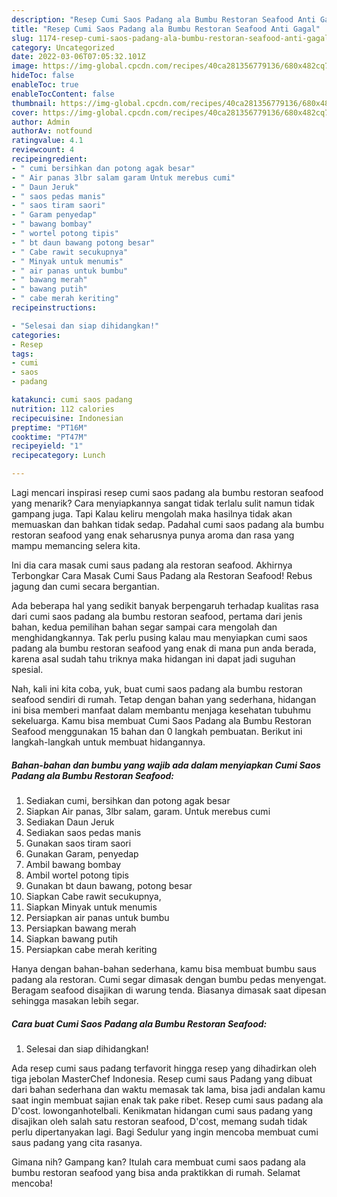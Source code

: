 ```yaml
---
description: "Resep Cumi Saos Padang ala Bumbu Restoran Seafood Anti Gagal"
title: "Resep Cumi Saos Padang ala Bumbu Restoran Seafood Anti Gagal"
slug: 1174-resep-cumi-saos-padang-ala-bumbu-restoran-seafood-anti-gagal
category: Uncategorized
date: 2022-03-06T07:05:32.101Z
image: https://img-global.cpcdn.com/recipes/40ca281356779136/680x482cq70/cumi-saos-padang-ala-bumbu-restoran-seafood-foto-resep-utama.jpg
hideToc: false
enableToc: true
enableTocContent: false
thumbnail: https://img-global.cpcdn.com/recipes/40ca281356779136/680x482cq70/cumi-saos-padang-ala-bumbu-restoran-seafood-foto-resep-utama.jpg
cover: https://img-global.cpcdn.com/recipes/40ca281356779136/680x482cq70/cumi-saos-padang-ala-bumbu-restoran-seafood-foto-resep-utama.jpg
author: Admin
authorAv: notfound
ratingvalue: 4.1
reviewcount: 4
recipeingredient:
- " cumi bersihkan dan potong agak besar"
- " Air panas 3lbr salam garam Untuk merebus cumi"
- " Daun Jeruk"
- " saos pedas manis"
- " saos tiram saori"
- " Garam penyedap"
- " bawang bombay"
- " wortel potong tipis"
- " bt daun bawang potong besar"
- " Cabe rawit secukupnya"
- " Minyak untuk menumis"
- " air panas untuk bumbu"
- " bawang merah"
- " bawang putih"
- " cabe merah keriting"
recipeinstructions:

- "Selesai dan siap dihidangkan!"
categories:
- Resep
tags:
- cumi
- saos
- padang

katakunci: cumi saos padang 
nutrition: 112 calories
recipecuisine: Indonesian
preptime: "PT16M"
cooktime: "PT47M"
recipeyield: "1"
recipecategory: Lunch

---
```



Lagi mencari inspirasi resep cumi saos padang ala bumbu restoran seafood yang menarik? Cara menyiapkannya sangat tidak terlalu sulit namun tidak gampang juga. Tapi Kalau keliru mengolah maka hasilnya tidak akan memuaskan dan bahkan tidak sedap. Padahal cumi saos padang ala bumbu restoran seafood yang enak seharusnya punya aroma dan rasa yang mampu memancing selera kita.


Ini dia cara masak cumi saus padang ala restoran seafood. Akhirnya Terbongkar Cara Masak Cumi Saus Padang ala Restoran Seafood! Rebus jagung dan cumi secara bergantian.

Ada beberapa hal yang sedikit banyak berpengaruh terhadap kualitas rasa dari cumi saos padang ala bumbu restoran seafood, pertama dari jenis bahan, kedua pemilihan bahan segar sampai cara mengolah dan menghidangkannya. Tak perlu pusing kalau mau menyiapkan cumi saos padang ala bumbu restoran seafood yang enak di mana pun anda berada, karena asal sudah tahu triknya maka hidangan ini dapat jadi suguhan spesial.


Nah, kali ini kita coba, yuk, buat cumi saos padang ala bumbu restoran seafood sendiri di rumah. Tetap dengan bahan yang sederhana, hidangan ini bisa memberi manfaat dalam membantu menjaga kesehatan tubuhmu sekeluarga. Kamu bisa membuat Cumi Saos Padang ala Bumbu Restoran Seafood menggunakan 15 bahan dan 0 langkah pembuatan. Berikut ini langkah-langkah untuk membuat hidangannya.

<!--inarticleads1-->

##### Bahan-bahan dan bumbu yang wajib ada dalam menyiapkan Cumi Saos Padang ala Bumbu Restoran Seafood:

1. Sediakan  cumi, bersihkan dan potong agak besar
1. Siapkan  Air panas, 3lbr salam, garam. Untuk merebus cumi
1. Sediakan  Daun Jeruk
1. Sediakan  saos pedas manis
1. Gunakan  saos tiram saori
1. Gunakan  Garam, penyedap
1. Ambil  bawang bombay
1. Ambil  wortel potong tipis
1. Gunakan  bt daun bawang, potong besar
1. Siapkan  Cabe rawit secukupnya,
1. Siapkan  Minyak untuk menumis
1. Persiapkan  air panas untuk bumbu
1. Persiapkan  bawang merah
1. Siapkan  bawang putih
1. Persiapkan  cabe merah keriting


Hanya dengan bahan-bahan sederhana, kamu bisa membuat bumbu saus padang ala restoran. Cumi segar dimasak dengan bumbu pedas menyengat. Beragam seafood disajikan di warung tenda. Biasanya dimasak saat dipesan sehingga masakan lebih segar. 

<!--inarticleads2-->

##### Cara buat Cumi Saos Padang ala Bumbu Restoran Seafood:


1. Selesai dan siap dihidangkan!

Ada resep cumi saus padang terfavorit hingga resep yang dihadirkan oleh tiga jebolan MasterChef Indonesia. Resep cumi saus Padang yang dibuat dari bahan sederhana dan waktu memasak tak lama, bisa jadi andalan kamu saat ingin membuat sajian enak tak pake ribet. Resep cumi saus padang ala D&#39;cost. lowonganhotelbali. Kenikmatan hidangan cumi saus padang yang disajikan oleh salah satu restoran seafood, D&#39;cost, memang sudah tidak perlu dipertanyakan lagi. Bagi Sedulur yang ingin mencoba membuat cumi saus padang yang cita rasanya. 

Gimana nih? Gampang kan? Itulah cara membuat cumi saos padang ala bumbu restoran seafood yang bisa anda praktikkan di rumah. Selamat mencoba!
